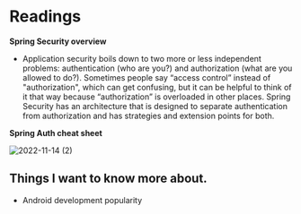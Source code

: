 # Readings

**Spring Security overview**

- Application security boils down to two more or less independent problems: authentication (who are you?) and authorization (what are you allowed to do?). Sometimes people say “access control” instead of "authorization", which can get confusing, but it can be helpful to think of it that way because “authorization” is overloaded in other places. Spring Security has an architecture that is designed to separate authentication from authorization and has strategies and extension points for both.

**Spring Auth cheat sheet**

 ![2022-11-14 (2)](https://user-images.githubusercontent.com/108303424/201717707-f04bd612-1030-44ac-85e9-01fad4afd89b.png)

## Things I want to know more about.

- Android development popularity
